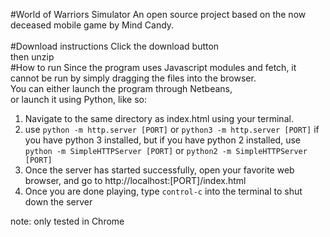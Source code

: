 #World of Warriors Simulator
An open source project based on the now deceased mobile game by Mind Candy.<br />
<br />
#Download instructions
Click the download button<br />
then unzip<br />
#How to run
Since the program uses Javascript modules and fetch, it cannot be run by simply dragging the files into the browser.<br />
You can either launch the program through Netbeans,</br>
or launch it using Python, like so: </br>
<ol>
<li>Navigate to the same directory as index.html using your terminal.</li>
<li>use <code>python -m http.server [PORT]</code> or <code>python3 -m http.server [PORT]</code> if you have python 3 installed,
but if you have python 2 installed, use <code>python -m SimpleHTTPServer [PORT]</code> or <code>python2 -m SimpleHTTPServer [PORT]</code> </li>
<li>Once the server has started successfully, open your favorite web browser, and go to http://localhost:[PORT]/index.html</li>
<li>Once you are done playing, type <code>control-c</code> into the terminal to shut down the server</li>
</ol>
note: only tested in Chrome<br />
